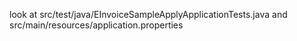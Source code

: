 look at 
src/test/java/EInvoiceSampleApplyApplicationTests.java
and 
src/main/resources/application.properties